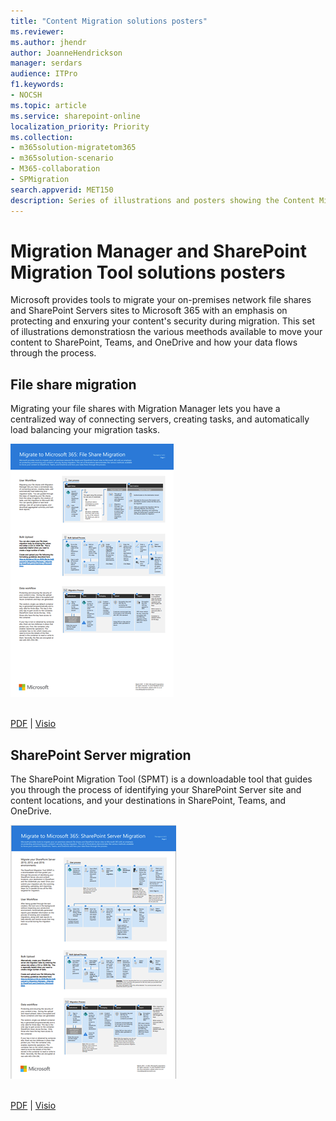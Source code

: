 ```yaml
---
title: "Content Migration solutions posters"
ms.reviewer: 
ms.author: jhendr
author: JoanneHendrickson
manager: serdars
audience: ITPro
f1.keywords:
- NOCSH
ms.topic: article
ms.service: sharepoint-online
localization_priority: Priority
ms.collection: 
- m365solution-migratetom365
- m365solution-scenario
- M365-collaboration
- SPMigration
search.appverid: MET150
description: Series of illustrations and posters showing the Content Migration solutions into Microsft 365.
---
```

# Migration Manager and SharePoint Migration Tool solutions posters

Microsoft provides tools to migrate your on-premises network file shares and SharePoint Servers sites to Microsoft 365 with an emphasis on protecting and enxuring your content's security during migration.  This set of illustrations demonstratiosn the various meethods available to move your content to SharePoint, Teams, and OneDrive and how your data flows through the process.


## File share migration 

Migrating your file shares with Migration Manager lets you have a centralized way of connecting servers, creating tasks, and automatically load balancing your migration tasks. 

![Thumb image for file share Migration poster](media/migration-poster-fileshare.png)



<br/>[PDF](https://download.microsoft.com/download/0/5/b/05b7fb7c-1557-4ebb-9036-c5fc3a4cd94c/m365-migration-posters-mm-spmt.pdf) | [Visio](https://download.microsoft.com/download/0/5/b/05b7fb7c-1557-4ebb-9036-c5fc3a4cd94c/m-365-migration-posters-mm-spmt.vsdx)

## SharePoint Server migration

The SharePoint Migration Tool (SPMT) is a downloadable tool that guides you through the process of identifying your SharePoint Server site and content locations, and your destinations in SharePoint, Teams, and OneDrive.


![Thumb image for sharepoint server Migration poster](media/migration-poster-spserver.png)




<br/>[PDF](https://download.microsoft.com/download/0/5/b/05b7fb7c-1557-4ebb-9036-c5fc3a4cd94c/m365-migration-posters-mm-spmt.pdf) | [Visio](https://download.microsoft.com/download/0/5/b/05b7fb7c-1557-4ebb-9036-c5fc3a4cd94c/m-365-migration-posters-mm-spmt.vsdx)
